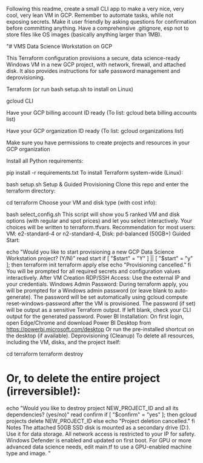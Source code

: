 Following this readme, create a small CLI app to make a very nice, very cool, very lean VM in GCP.
Remember to automate tasks, while not exposing secrets.
Make it user friendly by asking questions for confirmation before committing anything.
Have a comprehensive .gitignore, esp not to store files like OS images (basically anything larger than 1MB).

"# VMS Data Science Workstation on GCP

This Terraform configuration provisions a secure, data science-ready Windows VM in a new GCP project, with network, firewall, and attached disk. It also provides instructions for safe password management and deprovisioning.

Terraform (or run bash setup.sh to install on Linux)

gcloud CLI

Have your GCP billing account ID ready
(To list: gcloud beta billing accounts list)

Have your GCP organization ID ready
(To list: gcloud organizations list)

Make sure you have permissions to create projects and resources in your GCP organization

Install all Python requirements:

 pip install -r requirements.txt
To install Terraform system-wide (Linux):

 bash setup.sh
Setup & Guided Provisioning
Clone this repo and enter the terraform directory:

cd terraform
Choose your VM and disk type (with cost info):

bash select_config.sh
This script will show you 5 ranked VM and disk options (with regular and spot prices) and let you select interactively.
Your choices will be written to terraform.tfvars.
Recommendation for most users: VM: e2-standard-4 or n2-standard-4, Disk: pd-balanced (50GB+)
Guided Start:

echo "Would you like to start provisioning a new GCP Data Science Workstation project? (Y/N)"
read start
if [ "$start" = "Y" ] || [ "$start" = "y" ]; then
  terraform init
  terraform apply
else
  echo "Provisioning cancelled."
fi
You will be prompted for all required secrets and configuration values interactively.
After VM Creation
RDP/SSH Access: Use the external IP and your credentials.
Windows Admin Password:
During terraform apply, you will be prompted for a Windows admin password (or leave blank to auto-generate).
The password will be set automatically using gcloud compute reset-windows-password after the VM is provisioned.
The password (if set) will be output as a sensitive Terraform output. If left blank, check your CLI output for the generated password.
Power BI Installation:
On first login, open Edge/Chrome and download Power BI Desktop from https://powerbi.microsoft.com/desktop
Or run the pre-installed shortcut on the desktop (if available).
Deprovisioning (Cleanup)
To delete all resources, including the VM, disks, and the project itself:

cd terraform
terraform destroy
# Or, to delete the entire project (irreversible!):
echo "Would you like to destroy project NEW_PROJECT_ID and all its dependencies? (yes/no)"
read confirm
if [ "$confirm" = "yes" ]; then
	gcloud projects delete NEW_PROJECT_ID
else
	echo "Project deletion cancelled."
fi
Notes
The attached 50GB SSD disk is mounted as a secondary drive (D:). Use it for data storage.
All network access is restricted to your IP for safety.
Windows Defender is enabled and updated on first boot.
For GPU or more advanced data science needs, edit main.tf to use a GPU-enabled machine type and image.
"
